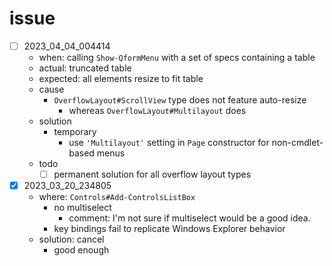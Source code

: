 # issue

- [ ] 2023_04_04_004414
  - when: calling ``Show-QformMenu`` with a set of specs containing a table
  - actual: truncated table
  - expected: all elements resize to fit table
  - cause
    - ``OverflowLayout#ScrollView`` type does not feature auto-resize
      - whereas ``OverflowLayout#Multilayout`` does
  - solution
    - temporary
      - use ``'Multilayout'`` setting in ``Page`` constructor for non-cmdlet-based menus
  - todo
    - [ ] permanent solution for all overflow layout types

- [x] 2023_03_20_234805
  - where: ``Controls#Add-ControlsListBox``
    - no multiselect
      - comment: I'm not sure if multiselect would be a good idea.
    - key bindings fail to replicate Windows Explorer behavior
  - solution: cancel
    - good enough
